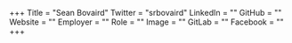 +++
Title = "Sean Bovaird"
Twitter = "srbovaird"
LinkedIn = ""
GitHub = ""
Website = ""
Employer = ""
Role = ""
Image = ""
GitLab = ""
Facebook = ""
+++
